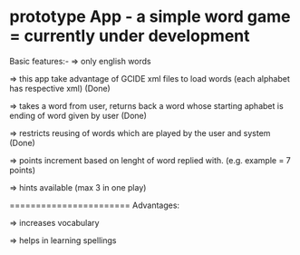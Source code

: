 prototype App - a simple word game = currently under development
=======================

Basic features:-
=> only english words

=> this app take advantage of GCIDE xml files to load words (each alphabet has respective xml) (Done)

=> takes a word from user, returns back a word whose starting aphabet is ending of word given by user (Done)

=> restricts reusing of words which are played by the user and system (Done)

=> points increment based on lenght of word replied with. (e.g. example = 7 points)

=> hints available (max 3 in one play)


=======================
Advantages:

=> increases vocabulary

=> helps in learning spellings


